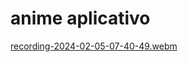 # anime aplicativo

[recording-2024-02-05-07-40-49.webm](https://github.com/Cearjeyou/anime-aplicativo/assets/87234948/74cfb9bb-07e7-474f-a5c7-16a307c2cb64)
